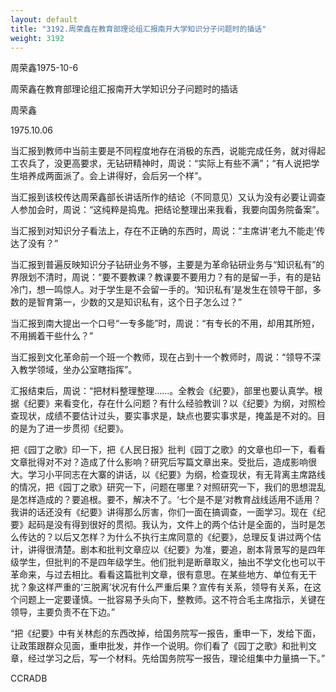```yaml
---
layout: default
title: "3192.周荣鑫在教育部理论组汇报南开大学知识分子问题时的插话"
weight: 3192
---
```


周荣鑫1975-10-6

周荣鑫在教育部理论组汇报南开大学知识分子问题时的插话

周荣鑫

1975.10.06

当汇报到教师中当前主要是不同程度地存在消极的东西，说能完成任务，就对得起工农兵了，没更高要求，无钻研精神时，周说：“实际上有些不满”；“有人说把学生培养成两面派了。会上讲得好，会后另一个样”。

当汇报到该校传达周荣鑫部长讲话所作的结论（不同意见）又认为没有必要让调查人参加会时，周说：“这纯粹是捣鬼。把结论整理出来我看，我要向国务院备案”。

当汇报到对知识分子看法上，存在不正确的东西时，周说：“主席讲‘老九不能走’传达了没有？”

当汇报到普遍反映知识分子钻研业务不够，主要是为革命钻研业务与“知识私有”的界限划不清时，周说：“要不要教课？教课要不要用力？有的是留一手，有的是钻冷门，想一鸣惊人。对于学生是不会留一手的。‘知识私有’是发生在领导干部，多数的是智育第一，少数的又是知识私有，这个日子怎么过？”

当汇报到南大提出一个口号“一专多能”时，周说：“有专长的不用，却用其所短，不用搁着干些什么？”

当汇报到文化革命前一个班一个教师，现在占到十一个教师时，周说：“领导不深入教学领域，坐办公室瞎指挥”。

汇报结束后，周说：“把材料整理整理……。全教会《纪要》，部里也要认真学。根据《纪要》来看变化，存在什么问题？有什么经验教训？以《纪要》为纲，对照检查现状，成绩不要估计过头，要实事求是，缺点也要实事求是，掩盖是不对的。目的是为了进一步贯彻《纪要》。

把《园丁之歌》印一下，把《人民日报》批判《园丁之歌》的文章也印一下，看看文章批得对不对？造成了什么影响？研究后写篇文章出来。受批后，造成影响很大。学习小平同志在大寨的讲话，以《纪要》为纲，检查现状，有无背离主席路线的情况，把《园丁之歌》研究一下，问题在哪里？对照研究一下，我们的思想混乱是怎样造成的？要追根。要不，解决不了。‘七个是不是’对教育战线适用不适用？我讲的话还没有《纪要》讲得那么厉害，你们一面在搞调查，一面学习。现在《纪要》起码是没有得到很好的贯彻。我认为，文件上的两个估计是全面的，当时是怎么传达的？以后又怎样？为什么不执行主席同意的《纪要》，总理反复讲过两个估计，讲得很清楚。剧本和批判文章应以《纪要》为准，要追，剧本背景写的是四年级学生，但批判的不是四年级学生。他们批判是断章取义，抽出不学文化也可以干革命来，与过去相比。看看这篇批判文章，很有意思。在某些地方、单位有无干扰？象这样严重的‘三脱离’状况有什么严重后果？宣传有关系，领导有关系，在这个问题上一定要谨慎。一批容易予头向下，整教师。这不符合毛主席指示，关键在领导，主要负责不在下边。”

“把《纪要》中有关林彪的东西改掉，给国务院写一报告，重申一下，发给下面，让政策跟群众见面，重申批发，并作一个说明。你们看了《园丁之歌》和批判文章，经过学习之后，写一个材料。先给国务院写一报告，理论组集中力量搞一下。”

CCRADB

